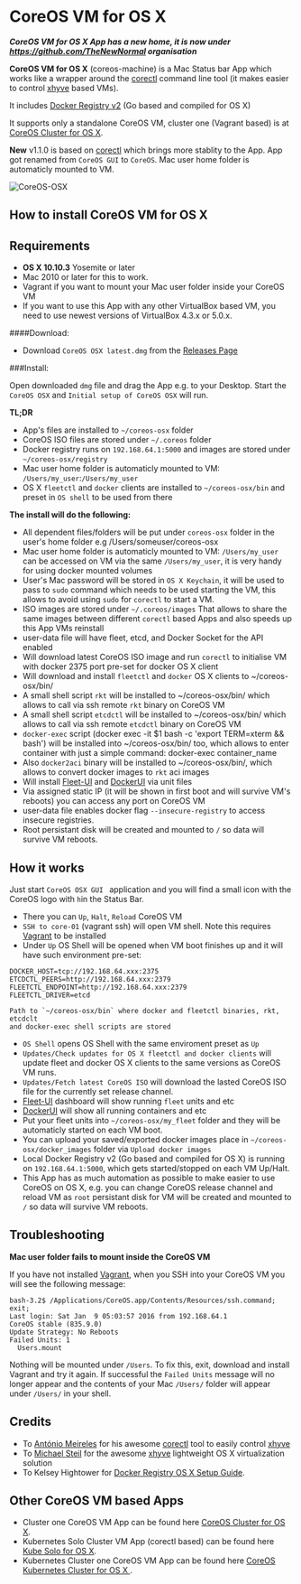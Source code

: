 CoreOS VM for OS X 
========================

***CoreOS VM for OS X App has a new home, it is now under https://github.com/TheNewNormal organisation***

**CoreOS VM for OS X** (coreos-machine) is a Mac Status bar App which works like a wrapper around the [corectl](https://github.com/TheNewNormal/corectl) command line tool (it makes easier to control [xhyve](https://github.com/xhyve-xyz/xhyve) based VMs). 

It includes [Docker Registry v2](https://github.com/docker/distribution) (Go based and compiled for OS X)

It supports only a standalone CoreOS VM, cluster one (Vagrant based) is at [CoreOS Cluster for OS X](https://github.com/rimusz/coreos-osx-cluster).

**New** v1.1.0 is based on [corectl](https://github.com/TheNewNormal/corectl) which brings more stablity to the App. App got renamed from `CoreOS GUI` to `CoreOS`. Mac user home folder is automaticly mounted to VM.


![CoreOS-OSX](coreos-osx-gui.png "CoreOS-OSX-GUI")


How to install CoreOS VM for OS X
----------

**Requirements**
 -----------
  - **OS X 10.10.3** Yosemite or later 
  - Mac 2010 or later for this to work.
  - Vagrant if you want to mount your Mac user folder inside your CoreOS VM
  - If you want to use this App with any other VirtualBox based VM, you need to use newest versions of VirtualBox 4.3.x or 5.0.x.


####Download:
* Download `CoreOS OSX latest.dmg` from the [Releases Page](https://github.com/TheNewNormal/coreos-osx/releases)

###Install:

Open downloaded `dmg` file and drag the App e.g. to your Desktop. Start the `CoreOS OSX` and `Initial setup of CoreOS OSX` will run.

**TL;DR**

- App's files are installed to `~/coreos-osx` folder
- CoreOS ISO files are stored under `~/.coreos` folder
- Docker registry runs on `192.168.64.1:5000` and images are stored under `~/coreos-osx/registry`
- Mac user home folder is automaticly mounted to VM: `/Users/my_user`:`/Users/my_user`
- OS X `fleetctl` and `docker` clients are installed to `~/coreos-osx/bin` and preset in `OS shell` to be used from there

**The install will do the following:**

- All dependent files/folders will be put under `coreos-osx` folder in the user's home folder e.g /Users/someuser/coreos-osx
- Mac user home folder is automaticly mounted to VM: `/Users/my_user` can be accessed on VM via the same `/Users/my_user`, it is very handy for using docker mounted volumes 
- User's Mac password will be stored in `OS X Keychain`, it will be used to pass to `sudo` command which needs to be used starting the VM, this allows to avoid using `sudo` for `corectl` to start a VM. 
- ISO images are stored under `~/.coreos/images`
That allows to share the same images between different `corectl` based Apps and also speeds up this App VMs reinstall
- user-data file will have fleet, etcd, and Docker Socket for the API enabled
- Will download latest CoreOS ISO image and run `corectl` to initialise VM with docker 2375 port pre-set for docker OS X client
- Will download and install `fleetctl` and `docker` OS X clients to ~/coreos-osx/bin/
- A small shell script `rkt` will be installed to ~/coreos-osx/bin/ which allows to call via ssh remote `rkt` binary on CoreOS VM
- A small shell script `etcdctl` will be installed to ~/coreos-osx/bin/ which allows to call via ssh remote `etcdctl` binary on CoreOS VM
- `docker-exec` script (docker exec -it $1 bash -c 'export TERM=xterm && bash') will be installed 
 into ~/coreos-osx/bin/ too, which allows to enter container with just a simple command:
 docker-exec container_name 
- Also `docker2aci` binary will be installed to ~/coreos-osx/bin/, which allows to convert docker images to `rkt` aci images
- Will install [Fleet-UI](http://fleetui.com) and [DockerUI](https://github.com/crosbymichael/dockerui) via unit files
- Via assigned static IP (it will be shown in first boot and will survive VM's reboots) you can access any port on CoreOS VM
- user-data file enables docker flag `--insecure-registry` to access insecure registries.
- Root persistant disk will be created and mounted to `/` so data will survive VM reboots. 


How it works
------------

Just start `CoreOS OSX GUI ` application and you will find a small icon with the CoreOS logo with `h`in the Status Bar.

* There you can `Up`, `Halt`, `Reload` CoreOS VM
* `SSH to core-01` (vagrant ssh) will open VM shell. Note this requires [Vagrant](https://www.vagrantup.com/) to be installed
* Under `Up` OS Shell will be opened when VM boot finishes up and it will have such environment pre-set:

```
DOCKER_HOST=tcp://192.168.64.xxx:2375
ETCDCTL_PEERS=http://192.168.64.xxx:2379
FLEETCTL_ENDPOINT=http://192.168.64.xxx:2379
FLEETCTL_DRIVER=etcd
```
```
Path to `~/coreos-osx/bin` where docker and fleetctl binaries, rkt, etcdclt 
and docker-exec shell scripts are stored
```

* `OS Shell` opens OS Shell with the same enviroment preset as `Up`
* `Updates/Check updates for OS X fleetctl and docker clients` will update fleet and docker OS X clients to the same versions as CoreOS VM runs.
* `Updates/Fetch latest CoreOS ISO` will download the lasted CoreOS ISO file for the currently set release channel. 
* [Fleet-UI](http://fleetui.com) dashboard will show running `fleet` units and etc
* [DockerUI](https://github.com/crosbymichael/dockerui) will show all running containers and etc
* Put your fleet units into `~/coreos-osx/my_fleet` folder and they will be automaticly started on each VM boot.
* You can upload your saved/exported docker images place in `~/coreos-osx/docker_images` folder via `Upload docker images`
* Local Docker Registry v2 (Go based and compiled for  OS X) is running on `192.168.64.1:5000`, which gets started/stopped on each VM Up/Halt.
* This App has as much automation as possible to make easier to use CoreOS on OS X, e.g. you can change CoreOS release channel and reload VM as `root` persistant disk for VM will be created and mounted to `/` so data will survive VM reboots.

Troubleshooting
-----------

**Mac user folder fails to mount inside the CoreOS VM**

If you have not installed [Vagrant](https://www.vagrantup.com/), when you SSH into your CoreOS VM you will see the following message:

```
bash-3.2$ /Applications/CoreOS.app/Contents/Resources/ssh.command; exit;
Last login: Sat Jan  9 05:03:57 2016 from 192.168.64.1
CoreOS stable (835.9.0)
Update Strategy: No Reboots
Failed Units: 1
  Users.mount
```

Nothing will be mounted under ``/Users``. To fix this, exit, download and install Vagrant and try it again. If successful the ``Failed Units`` message will no longer appear and the contents of your Mac ``/Users/`` folder will appear under ``/Users/`` in your shell.

Credits
-----------
* To [António Meireles](https://github.com/AntonioMeireles) for his awesome [corectl](https://github.com/TheNewNormal/corectl) tool to easily control [xhyve](https://github.com/xhyve-xyz/xhyve)
* To [Michael Steil](https://github.com/mist64) for the awesome [xhyve](https://github.com/mist64/xhyve) lightweight OS X virtualization solution
* To Kelsey Hightower for [Docker Registry OS X Setup Guide](https://github.com/kelseyhightower/docker-registry-osx-setup-guide).


Other CoreOS VM based Apps
-----------
* Cluster one CoreOS VM App can be found here [CoreOS Cluster for OS X](https://github.com/rimusz/coreos-osx-cluster).
* Kubernetes Solo Cluster VM App (corectl based) can be found here [Kube Solo for OS X](https://github.com/TheNewNormal/kube-solo-osx).
* Kubernetes Cluster one CoreOS VM App can be found here [CoreOS Kubernetes Cluster for OS X ](https://github.com/rimusz/coreos-osx-kubernetes-cluster).
